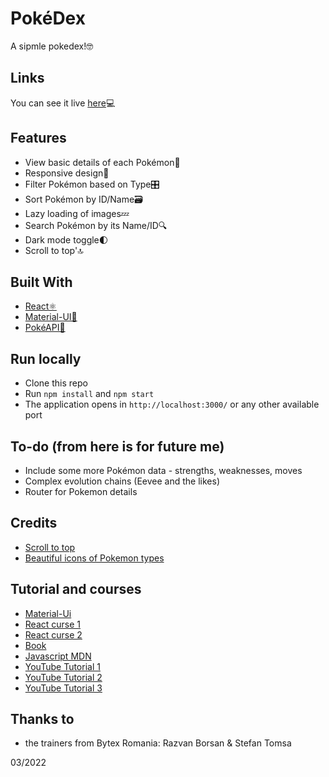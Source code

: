 # PokéDex

A sipmle pokedex!🤓

## Links

You can see it live [here](https://codsan.me)💻

## Features

- View basic details of each Pokémon🦖
- Responsive design📲
- Filter Pokémon based on Type🎛️
- Sort Pokémon by ID/Name🗃️
- Lazy loading of images💤
- Search Pokémon by its Name/ID🔍
- Dark mode toggle🌓
- Scroll to top'🔝

## Built With

- [React⚛️](https://reactjs.org/)
- [Material-UI🎨](https://mui.com/)
- [PokéAPI💾](https://pokeapi.co/docs/v2)

## Run locally

- Clone this repo
- Run `npm install` and `npm start`
- The application opens in `http://localhost:3000/` or any other available port

## To-do (from here is for future me)

- Include some more Pokémon data - strengths, weaknesses, moves
- Complex evolution chains (Eevee and the likes)
- Router for Pokemon details

## Credits

- [Scroll to top](https://juliapottinger.com/react-gatsby-scroll-to-top/)
- [Beautiful icons of Pokemon types](https://github.com/duiker101/pokemon-type-svg-icons)

## Tutorial and courses

- [Material-Ui](https://www.youtube.com/watch?v=vyJU9efvUtQ)
- [React curse 1](https://www.udemy.com/course/complete-react-developer-zero-to-mastery/)
- [React curse 2](https://www.youtube.com/watch?v=bMknfKXIFA8)
- [Book](https://github.com/getify/You-Dont-Know-JS)
- [Javascript MDN](https://developer.mozilla.org/en-US/)
- [YouTube Tutorial 1](https://www.youtube.com/watch?v=CZBWT7MQYr0)
- [YouTube Tutorial 2](https://www.youtube.com/watch?v=A5SpI1fVfvU&t=64s)
- [YouTube Tutorial 3](https://www.youtube.com/watch?v=XehSJF85F38&t=2457s)

## Thanks to

- the trainers from Bytex Romania: Razvan Borsan & Stefan Tomsa

03/2022
